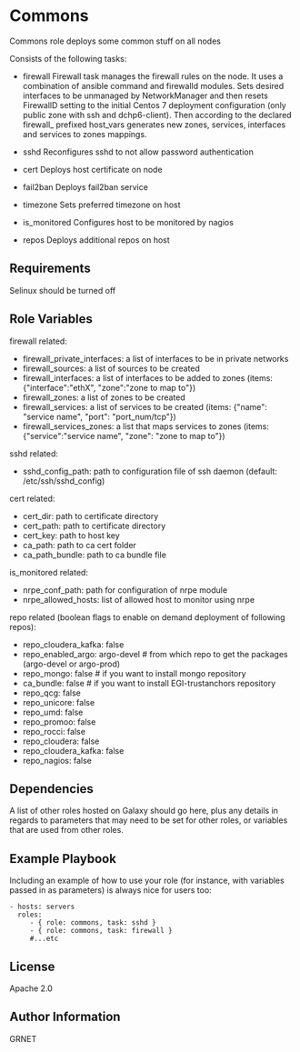 Commons
=========

Commons role deploys some common stuff on all nodes

Consists of the following tasks:

- firewall
Firewall task manages the firewall rules on the node. It uses a combination of ansible command and firewalld modules.
Sets desired interfaces to be unmanaged by NetworkManager and then resets FirewallD setting to the initial
Centos 7 deployment configuration (only public zone with ssh and dchp6-client). Then according to the declared firewall_ prefixed host_vars generates new zones, services, interfaces and services to zones mappings.

- sshd
Reconfigures sshd to not allow password authentication

- cert
Deploys host certificate on node

- fail2ban
Deploys fail2ban service

- timezone
Sets preferred timezone on host

- is_monitored
Configures host to be monitored by nagios

- repos
Deploys additional repos on host

Requirements
------------

Selinux should be turned off

Role Variables
--------------

firewall related:
- firewall_private_interfaces: a list of interfaces to be in private networks
- firewall_sources: a list of sources to be created
- firewall_interfaces: a list of interfaces to be added to zones (items: {"interface":"ethX", "zone":"zone to map to"})
- firewall_zones: a list of zones to be created
- firewall_services: a list of services to be created (items: {"name": "service name", "port": "port_num/tcp"})
- firewall_services_zones: a list that maps services to zones (items: {"service":"service name", "zone": "zone to map to"})

sshd related:
- sshd_config_path: path to configuration file of ssh daemon (default: /etc/ssh/sshd_config)

cert related:
- cert_dir: path to certificate directory
- cert_path: path to certificate directory
- cert_key: path to host key
- ca_path: path to ca cert folder
- ca_path_bundle: path to ca bundle file

is_monitored related:
- nrpe_conf_path: path for configuration of nrpe module
- nrpe_allowed_hosts: list of allowed host to monitor using nrpe

repo related
(boolean flags to enable on demand deployment of following repos):
- repo_cloudera_kafka: false
- repo_enabled_argo: argo-devel  # from which repo to get the packages (argo-devel or argo-prod)
- repo_mongo: false  # if you want to install mongo repository
- ca_bundle: false  # if you want to install EGI-trustanchors repository
- repo_qcg: false
- repo_unicore: false
- repo_umd: false
- repo_promoo: false
- repo_rocci: false
- repo_cloudera: false
- repo_cloudera_kafka: false
- repo_nagios: false


Dependencies
------------

A list of other roles hosted on Galaxy should go here, plus any details in
regards to parameters that may need to be set for other roles, or variables that
are used from other roles.

Example Playbook
----------------

Including an example of how to use your role (for instance, with variables
passed in as parameters) is always nice for users too:

    - hosts: servers
      roles:
         - { role: commons, task: sshd }
         - { role: commons, task: firewall }
         #...etc

License
-------

Apache 2.0

Author Information
------------------

GRNET
